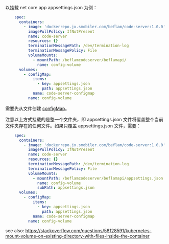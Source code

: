 以挂载 net core app appsettings.json 为例：

```yaml
    spec:
      containers:
        - image: 'dockerrepo.jx.smobiler.com/beflam/code-server:1.0.0'
          imagePullPolicy: IfNotPresent
          name: code-server
          resources: {}
          terminationMessagePath: /dev/termination-log
          terminationMessagePolicy: File
          volumeMounts:
            - mountPath: /beflamcodeserver/beflamapi/
              name: config-volume
      volumes:
        - configMap:
            items:
              - key: appsettings.json
                path: appsettings.json
            name: code-server-configmap
          name: config-volume
```

需要先从文件创建 [configMap](https://github.com/TureeZhang/My-Code-Snippets/blob/master/k8s/%E5%B8%B8%E8%A7%81%E5%91%BD%E4%BB%A4.md)。 

注意以上方式挂载的是整一个文件夹，即 appsettings.json 文件将覆盖整个当前文件夹存在的任何文件。如果只覆盖 appsettings.json 文件，需要：

```yaml
    spec:
      containers:
        - image: 'dockerrepo.jx.smobiler.com/beflam/code-server:1.0.0'
          imagePullPolicy: IfNotPresent
          name: code-server
          resources: {}
          terminationMessagePath: /dev/termination-log
          terminationMessagePolicy: File
          volumeMounts:
            - mountPath: /beflamcodeserver/beflamapi/appsettings.json
              name: config-volume
              subPath: appsettings.json
      volumes:
        - configMap:
            items:
              - key: appsettings.json
                path: appsettings.json
            name: code-server-configmap
          name: config-volume
```

see also: <https://stackoverflow.com/questions/58128591/kubernetes-mount-volume-on-existing-directory-with-files-inside-the-container>
